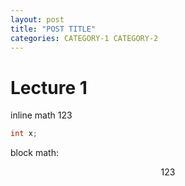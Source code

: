 ```yaml
---
layout: post
title: "POST TITLE"
categories: CATEGORY-1 CATEGORY-2
---
```


# Lecture 1

inline math $123$

```cpp
int x;
```


block math:

$$
123
$$
